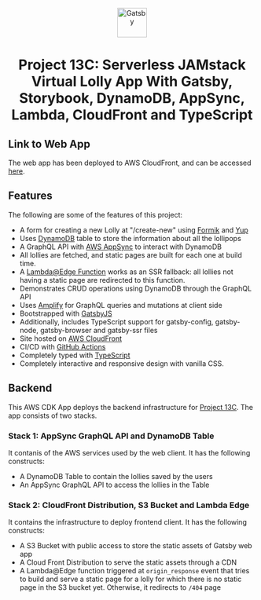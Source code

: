 <p align="center">
  <a href="https://www.gatsbyjs.com">
    <img alt="Gatsby" src="https://www.gatsbyjs.com/Gatsby-Monogram.svg" width="60" />
  </a>
</p>
<h1 align="center">
  Project 13C: Serverless JAMstack Virtual Lolly App With Gatsby, Storybook, DynamoDB, AppSync, Lambda, CloudFront and TypeScript
</h1>

## Link to Web App

The web app has been deployed to AWS CloudFront, and can be accessed [here](https://d3qfzh71og45l0.cloudfront.net/).

## Features

The following are some of the features of this project:

- A form for creating a new Lolly at "/create-new" using [Formik](https://formik.org/docs/overview) and [Yup](https://github.com/jquense/yup)
- Uses [DynamoDB](https://aws.amazon.com/dynamodb/) table to store the information about all the lollipops
- A GraphQL API with [AWS AppSync](https://aws.amazon.com/appsync/) to interact with DynamoDB
- All lollies are fetched, and static pages are built for each one at build time.
- A [Lambda@Edge Function](https://aws.amazon.com/lambda/edge/) works as an SSR fallback: all lollies not having a static page are redirected to this function.
- Demonstrates CRUD operations using DynamoDB through the GraphQL API
- Uses [Amplify](https://amplify.com/) for GraphQL queries and mutations at client side
- Bootstrapped with [GatsbyJS](https://www.gatsbyjs.com/)
- Additionally, includes TypeScript support for gatsby-config, gatsby-node, gatsby-browser and gatsby-ssr files
- Site hosted on [AWS CloudFront](https://aws.amazon.com/cloudfront/)
- CI/CD with [GitHub Actions](https://docs.github.com/en/actions)
- Completely typed with [TypeScript](https://www.typescriptlang.org/)
- Completely interactive and responsive design with vanilla CSS.

## Backend

This AWS CDK App deploys the backend infrastructure for [Project 13C](https://github.com/SharjeelSafdar/project13c-virtual-lolly-app-with-aws). The app consists of two stacks.

### Stack 1: AppSync GraphQL API and DynamoDB Table

It contanis of the AWS services used by the web client. It has the following constructs:

- A DynamoDB Table to contain the lollies saved by the users
- An AppSync GraphQL API to access the lollies in the Table

### Stack 2: CloudFront Distribution, S3 Bucket and Lambda Edge

It contains the infrastructure to deploy frontend client. It has the following constructs:

- A S3 Bucket with public access to store the static assets of Gatsby web app
- A Cloud Front Distribution to serve the static assets through a CDN
- A Lambda@Edge function triggered at `origin_response` event that tries to build and serve a static page for a lolly for which there is no static page in the S3 bucket yet. Otherwise, it redirects to `/404` page
